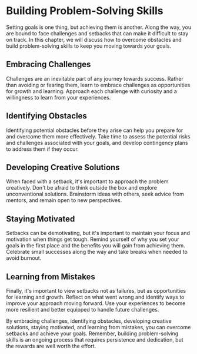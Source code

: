 Building Problem-Solving Skills
==============================================================================

Setting goals is one thing, but achieving them is another. Along the way, you are bound to face challenges and setbacks that can make it difficult to stay on track. In this chapter, we will discuss how to overcome obstacles and build problem-solving skills to keep you moving towards your goals.

Embracing Challenges
--------------------

Challenges are an inevitable part of any journey towards success. Rather than avoiding or fearing them, learn to embrace challenges as opportunities for growth and learning. Approach each challenge with curiosity and a willingness to learn from your experiences.

Identifying Obstacles
---------------------

Identifying potential obstacles before they arise can help you prepare for and overcome them more effectively. Take time to assess the potential risks and challenges associated with your goals, and develop contingency plans to address them if they occur.

Developing Creative Solutions
-----------------------------

When faced with a setback, it's important to approach the problem creatively. Don't be afraid to think outside the box and explore unconventional solutions. Brainstorm ideas with others, seek advice from mentors, and remain open to new perspectives.

Staying Motivated
-----------------

Setbacks can be demotivating, but it's important to maintain your focus and motivation when things get tough. Remind yourself of why you set your goals in the first place and the benefits you will gain from achieving them. Celebrate small successes along the way and take breaks when needed to avoid burnout.

Learning from Mistakes
----------------------

Finally, it's important to view setbacks not as failures, but as opportunities for learning and growth. Reflect on what went wrong and identify ways to improve your approach moving forward. Use your experiences to become more resilient and better equipped to handle future challenges.

By embracing challenges, identifying obstacles, developing creative solutions, staying motivated, and learning from mistakes, you can overcome setbacks and achieve your goals. Remember, building problem-solving skills is an ongoing process that requires persistence and dedication, but the rewards are well worth the effort.
